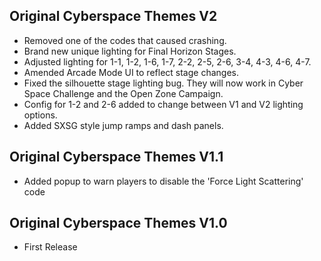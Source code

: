 ## Original Cyberspace Themes V2
- Removed one of the codes that caused crashing.
- Brand new unique lighting for Final Horizon Stages.
- Adjusted lighting for 1-1, 1-2, 1-6, 1-7, 2-2, 2-5, 2-6, 3-4, 4-3, 4-6, 4-7.
- Amended Arcade Mode UI to reflect stage changes.
- Fixed the silhouette stage lighting bug. They will now work in Cyber Space Challenge and the Open Zone Campaign.
- Config for 1-2 and 2-6 added to change between V1 and V2 lighting options.
- Added SXSG style jump ramps and dash panels.

## Original Cyberspace Themes V1.1
- Added popup to warn players to disable the 'Force Light Scattering' code

## Original Cyberspace Themes V1.0
- First Release
